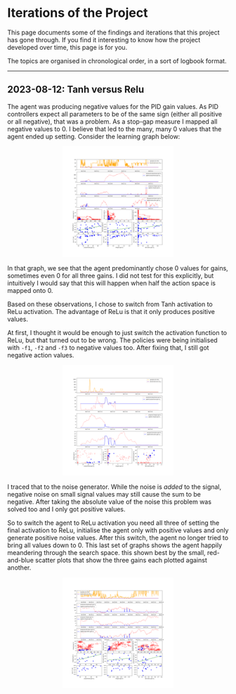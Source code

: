 # Iterations of the Project

This page documents some of the findings and iterations that this project has gone through. If you find it interesting to know how the project developed over time, this page is for you.

The topics are organised in chronological order, in a sort of logbook format.

---
## 2023-08-12: Tanh versus Relu

The agent was producing negative values for the PID gain values. As PID controllers expect all parameters to be of the same sign (either all positive or all negative), that was a problem. As a stop-gap measure I mapped all negative values to 0. I believe that led to the many, many 0 values that the agent ended up setting. Consider the learning graph below:

<p align="center" width="100%">
    <img width="50%" src="../images/tanh-problem.png"> 
</p>

In that graph, we see that the agent predominantly chose 0 values for gains, sometimes even 0 for all three gains. I did not test for this explicitly, but intuitively I would say that this will happen when half the action space is mapped onto 0.

Based on these observations, I chose to switch from Tanh activation to ReLu activation. The advantage of ReLu is that it only produces positive values.

At first, I thought it would be enough to just switch the activation function to ReLu, but that turned out to be wrong. The policies were being initialised with `-f1`, `-f2` and `-f3` to negative values too. After fixing that, I still got negative action values.

<p align="center" width="100%">
    <img width="50%" src="../images/relu-goes-negative.png"> 
</p>

I traced that to the noise generator. While the noise is _added_ to the signal, negative noise on small signal values may still cause the sum to be negative. After taking the absolute value of the noise this problem was solved too and I only got positive values.

So to switch the agent to ReLu activation you need all three of setting the final activation to ReLu, initialise the agent only with positive values and only generate positive noise values. After this switch, the agent no longer tried to bring all values down to 0. This last set of graphs shows the agent happily meandering through the search space. this shown best by the small, red-and-blue scatter plots that show the three gains each plotted against another.

<p align="center" width="100%">
    <img width="50%" src="../images/relu-meander-properly.png"> 
</p>

